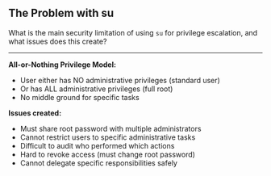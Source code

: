 ## The Problem with su

What is the main security limitation of using `su` for privilege escalation, and what issues does this create?

---

**All-or-Nothing Privilege Model:**
- User either has NO administrative privileges (standard user)
- Or has ALL administrative privileges (full root)
- No middle ground for specific tasks

**Issues created:**
- Must share root password with multiple administrators
- Cannot restrict users to specific administrative tasks
- Difficult to audit who performed which actions
- Hard to revoke access (must change root password)
- Cannot delegate specific responsibilities safely


